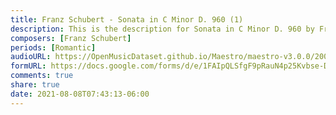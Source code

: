 ```yaml
---
title: Franz Schubert - Sonata in C Minor D. 960 (1)
description: This is the description for Sonata in C Minor D. 960 by Franz Schubert
composers: [Franz Schubert]
periods: [Romantic]
audioURL: https://OpenMusicDataset.github.io/Maestro/maestro-v3.0.0/2009/MIDI-Unprocessed_07_R2_2009_01_ORIG_MID--AUDIO_07_R2_2009_07_R2_2009_03_WAV.midi
formURL: https://docs.google.com/forms/d/e/1FAIpQLSfgF9pRauN4p25Kvbse-DDwnBsiKTybzeyTc84bkLiRJbhF3Q/viewform
comments: true
share: true
date: 2021-08-08T07:43:13-06:00
---
```

